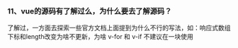 ### 11、vue的源码有了解过么，为什么要去了解源码？
了解过，一方面去探索一些官方文档上面提到为什么不行的写法，如：响应式数组下标和length改变为啥不更新，为啥 v-for 和 v-if 不建议在一块使用